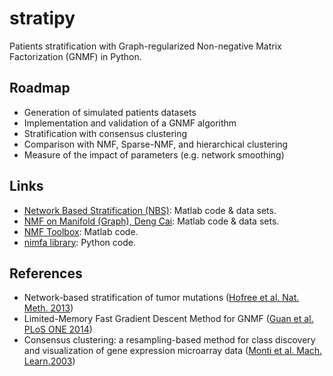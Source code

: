 # stratipy
Patients stratification with Graph-regularized Non-negative Matrix Factorization (GNMF) in Python.

## Roadmap
- Generation of simulated patients datasets
- Implementation and validation of a GNMF algorithm
- Stratification with consensus clustering
- Comparison with NMF, Sparse-NMF, and hierarchical clustering
- Measure of the impact of parameters (e.g. network smoothing)

## Links
- [Network Based Stratification (NBS)](http://chianti.ucsd.edu/~mhofree/wordpress/?page_id=26): Matlab code & data sets.
- [NMF on Manifold (Graph), Deng Cai](http://www.cad.zju.edu.cn/home/dengcai/Data/GNMF.html): Matlab code & data sets.
- [NMF Toolbox](https://sites.google.com/site/nmftool/): Matlab code.
- [nimfa library](http://nimfa.biolab.si/): Python code.

## References
- Network-based stratification of tumor mutations ([Hofree et al. Nat. Meth. 2013](http://www.nature.com/nmeth/journal/v10/n11/full/nmeth.2651.html))
- Limited-Memory Fast Gradient Descent Method for GNMF ([Guan et al. PLoS ONE 2014](http://www.plosone.org/article/info%3Adoi%2F10.1371%2Fjournal.pone.0077162))
- Consensus clustering: a resampling-based method for class discovery and visualization of gene expression microarray data ([Monti et al. Mach. Learn.2003](http://link.springer.com/article/10.1023%2FA%3A1023949509487))
